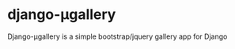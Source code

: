 django-μgallery
===============

Django-μgallery is a simple bootstrap/jquery gallery app for Django
